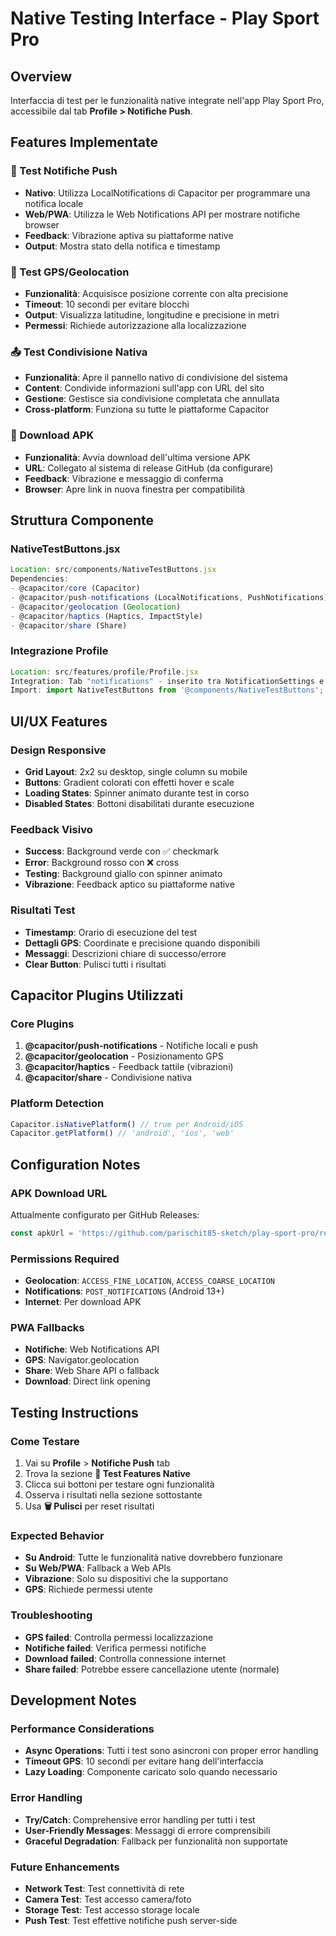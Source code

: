 # Native Testing Interface - Play Sport Pro

## Overview
Interfaccia di test per le funzionalità native integrate nell'app Play Sport Pro, accessibile dal tab **Profile > Notifiche Push**.

## Features Implementate

### 🔔 Test Notifiche Push
- **Nativo**: Utilizza LocalNotifications di Capacitor per programmare una notifica locale
- **Web/PWA**: Utilizza le Web Notifications API per mostrare notifiche browser
- **Feedback**: Vibrazione aptiva su piattaforme native
- **Output**: Mostra stato della notifica e timestamp

### 📍 Test GPS/Geolocation
- **Funzionalità**: Acquisisce posizione corrente con alta precisione
- **Timeout**: 10 secondi per evitare blocchi
- **Output**: Visualizza latitudine, longitudine e precisione in metri
- **Permessi**: Richiede autorizzazione alla localizzazione

### 📤 Test Condivisione Nativa
- **Funzionalità**: Apre il pannello nativo di condivisione del sistema
- **Content**: Condivide informazioni sull'app con URL del sito
- **Gestione**: Gestisce sia condivisione completata che annullata
- **Cross-platform**: Funziona su tutte le piattaforme Capacitor

### 📱 Download APK
- **Funzionalità**: Avvia download dell'ultima versione APK
- **URL**: Collegato al sistema di release GitHub (da configurare)
- **Feedback**: Vibrazione e messaggio di conferma
- **Browser**: Apre link in nuova finestra per compatibilità

## Struttura Componente

### NativeTestButtons.jsx
```jsx
Location: src/components/NativeTestButtons.jsx
Dependencies:
- @capacitor/core (Capacitor)
- @capacitor/push-notifications (LocalNotifications, PushNotifications)
- @capacitor/geolocation (Geolocation)
- @capacitor/haptics (Haptics, ImpactStyle)
- @capacitor/share (Share)
```

### Integrazione Profile
```jsx
Location: src/features/profile/Profile.jsx
Integration: Tab "notifications" - inserito tra NotificationSettings e info section
Import: import NativeTestButtons from '@components/NativeTestButtons';
```

## UI/UX Features

### Design Responsive
- **Grid Layout**: 2x2 su desktop, single column su mobile
- **Buttons**: Gradient colorati con effetti hover e scale
- **Loading States**: Spinner animato durante test in corso
- **Disabled States**: Bottoni disabilitati durante esecuzione

### Feedback Visivo
- **Success**: Background verde con ✅ checkmark
- **Error**: Background rosso con ❌ cross
- **Testing**: Background giallo con spinner animato
- **Vibrazione**: Feedback aptico su piattaforme native

### Risultati Test
- **Timestamp**: Orario di esecuzione del test
- **Dettagli GPS**: Coordinate e precisione quando disponibili
- **Messaggi**: Descrizioni chiare di successo/errore
- **Clear Button**: Pulisci tutti i risultati

## Capacitor Plugins Utilizzati

### Core Plugins
1. **@capacitor/push-notifications** - Notifiche locali e push
2. **@capacitor/geolocation** - Posizionamento GPS
3. **@capacitor/haptics** - Feedback tattile (vibrazioni)
4. **@capacitor/share** - Condivisione nativa

### Platform Detection
```javascript
Capacitor.isNativePlatform() // true per Android/iOS
Capacitor.getPlatform() // 'android', 'ios', 'web'
```

## Configuration Notes

### APK Download URL
Attualmente configurato per GitHub Releases:
```javascript
const apkUrl = 'https://github.com/parischit85-sketch/play-sport-pro/releases/latest/download/play-sport-pro.apk';
```

### Permissions Required
- **Geolocation**: `ACCESS_FINE_LOCATION`, `ACCESS_COARSE_LOCATION`
- **Notifications**: `POST_NOTIFICATIONS` (Android 13+)
- **Internet**: Per download APK

### PWA Fallbacks
- **Notifiche**: Web Notifications API
- **GPS**: Navigator.geolocation
- **Share**: Web Share API o fallback
- **Download**: Direct link opening

## Testing Instructions

### Come Testare
1. Vai su **Profile** > **Notifiche Push** tab
2. Trova la sezione **🧪 Test Features Native**
3. Clicca sui bottoni per testare ogni funzionalità
4. Osserva i risultati nella sezione sottostante
5. Usa **🗑️ Pulisci** per reset risultati

### Expected Behavior
- **Su Android**: Tutte le funzionalità native dovrebbero funzionare
- **Su Web/PWA**: Fallback a Web APIs
- **Vibrazione**: Solo su dispositivi che la supportano
- **GPS**: Richiede permessi utente

### Troubleshooting
- **GPS failed**: Controlla permessi localizzazione
- **Notifiche failed**: Verifica permessi notifiche
- **Download failed**: Controlla connessione internet
- **Share failed**: Potrebbe essere cancellazione utente (normale)

## Development Notes

### Performance Considerations
- **Async Operations**: Tutti i test sono asincroni con proper error handling
- **Timeout GPS**: 10 secondi per evitare hang dell'interfaccia
- **Lazy Loading**: Componente caricato solo quando necessario

### Error Handling
- **Try/Catch**: Comprehensive error handling per tutti i test
- **User-Friendly Messages**: Messaggi di errore comprensibili
- **Graceful Degradation**: Fallback per funzionalità non supportate

### Future Enhancements
- **Network Test**: Test connettività di rete
- **Camera Test**: Test accesso camera/foto
- **Storage Test**: Test accesso storage locale
- **Push Test**: Test effettive notifiche push server-side
